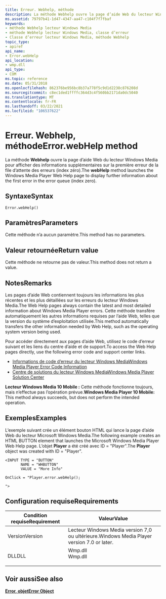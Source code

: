 ```yaml
---
title: Erreur. Webhelp, méthode
description: La méthode Webhelp ouvre la page d’aide Web du lecteur Windows Media pour afficher des informations supplémentaires sur la première erreur de la file d’attente des erreurs (index zéro). | Erreur. Webhelp, méthode
ms.assetid: 79797b41-1d47-4347-aa47-c104f7f7fbaf
keywords:
- méthode Webhelp lecteur Windows Media
- méthode Webhelp lecteur Windows Media, classe d’erreur
- Classe d’erreur lecteur Windows Media, méthode Webhelp
topic_type:
- apiref
api_name:
- Error.webHelp
api_location:
- wmp.dll
api_type:
- COM
ms.topic: reference
ms.date: 05/31/2018
ms.openlocfilehash: 862376be956bc8b37a778f5c9d1d2238c876208d
ms.sourcegitcommit: c8ec1ded1ffffc364d3c4f560bb2171da0dc5040
ms.translationtype: MT
ms.contentlocale: fr-FR
ms.lasthandoff: 03/22/2021
ms.locfileid: "106537622"
---
```

# <a name="errorwebhelp-method"></a><span data-ttu-id="b1eac-107">Erreur. Webhelp, méthode</span><span class="sxs-lookup"><span data-stu-id="b1eac-107">Error.webHelp method</span></span>

<span data-ttu-id="b1eac-108">La méthode **Webhelp** ouvre la page d’aide Web du lecteur Windows Media pour afficher des informations supplémentaires sur la première erreur de la file d’attente des erreurs (index zéro).</span><span class="sxs-lookup"><span data-stu-id="b1eac-108">The **webHelp** method launches the Windows Media Player Web Help page to display further information about the first error in the error queue (index zero).</span></span>

## <a name="syntax"></a><span data-ttu-id="b1eac-109">Syntaxe</span><span class="sxs-lookup"><span data-stu-id="b1eac-109">Syntax</span></span>


```JScript
Error.webHelp()
```



## <a name="parameters"></a><span data-ttu-id="b1eac-110">Paramètres</span><span class="sxs-lookup"><span data-stu-id="b1eac-110">Parameters</span></span>

<span data-ttu-id="b1eac-111">Cette méthode n’a aucun paramètre.</span><span class="sxs-lookup"><span data-stu-id="b1eac-111">This method has no parameters.</span></span>

## <a name="return-value"></a><span data-ttu-id="b1eac-112">Valeur retournée</span><span class="sxs-lookup"><span data-stu-id="b1eac-112">Return value</span></span>

<span data-ttu-id="b1eac-113">Cette méthode ne retourne pas de valeur.</span><span class="sxs-lookup"><span data-stu-id="b1eac-113">This method does not return a value.</span></span>

## <a name="remarks"></a><span data-ttu-id="b1eac-114">Notes</span><span class="sxs-lookup"><span data-stu-id="b1eac-114">Remarks</span></span>

<span data-ttu-id="b1eac-115">Les pages d’aide Web contiennent toujours les informations les plus récentes et les plus détaillées sur les erreurs du lecteur Windows Media.</span><span class="sxs-lookup"><span data-stu-id="b1eac-115">The Web Help pages always contain the latest and most detailed information about Windows Media Player errors.</span></span> <span data-ttu-id="b1eac-116">Cette méthode transfère automatiquement les autres informations requises par l’aide Web, telles que la version du système d’exploitation utilisée.</span><span class="sxs-lookup"><span data-stu-id="b1eac-116">This method automatically transfers the other information needed by Web Help, such as the operating system version being used.</span></span>

<span data-ttu-id="b1eac-117">Pour accéder directement aux pages d’aide Web, utilisez le code d’erreur suivant et les liens du centre d’aide et de support.</span><span class="sxs-lookup"><span data-stu-id="b1eac-117">To access the Web Help pages directly, use the following error code and support center links.</span></span>

-   [<span data-ttu-id="b1eac-118">Informations de code d’erreur du lecteur Windows Media</span><span class="sxs-lookup"><span data-stu-id="b1eac-118">Windows Media Player Error Code Information</span></span>](https://support.microsoft.com/kb/886273)
-   [<span data-ttu-id="b1eac-119">Centre de solutions du lecteur Windows Media</span><span class="sxs-lookup"><span data-stu-id="b1eac-119">Windows Media Player Solution Center</span></span>](https://support.microsoft.com/ph/7763#tab0)

<span data-ttu-id="b1eac-120">**Lecteur Windows Media 10 Mobile :** Cette méthode fonctionne toujours, mais n’effectue pas l’opération prévue.</span><span class="sxs-lookup"><span data-stu-id="b1eac-120">**Windows Media Player 10 Mobile:** This method always succeeds, but does not perform the intended operation.</span></span>

## <a name="examples"></a><span data-ttu-id="b1eac-121">Exemples</span><span class="sxs-lookup"><span data-stu-id="b1eac-121">Examples</span></span>

<span data-ttu-id="b1eac-122">L’exemple suivant crée un élément bouton HTML qui lance la page d’aide Web du lecteur Microsoft Windows Media.</span><span class="sxs-lookup"><span data-stu-id="b1eac-122">The following example creates an HTML BUTTON element that launches the Microsoft Windows Media Player Web Help page.</span></span> <span data-ttu-id="b1eac-123">L’objet **Player** a été créé avec ID = "Player".</span><span class="sxs-lookup"><span data-stu-id="b1eac-123">The **Player** object was created with ID = "Player".</span></span>


```JScript
<INPUT TYPE = "BUTTON"  
       NAME = "WHBUTTON"  
       VALUE = "More Info"

OnClick = "Player.error.webHelp();

">

```



## <a name="requirements"></a><span data-ttu-id="b1eac-124">Configuration requise</span><span class="sxs-lookup"><span data-stu-id="b1eac-124">Requirements</span></span>



| <span data-ttu-id="b1eac-125">Condition requise</span><span class="sxs-lookup"><span data-stu-id="b1eac-125">Requirement</span></span> | <span data-ttu-id="b1eac-126">Valeur</span><span class="sxs-lookup"><span data-stu-id="b1eac-126">Value</span></span> |
|--------------------|------------------------------------------------------------------------------------|
| <span data-ttu-id="b1eac-127">Version</span><span class="sxs-lookup"><span data-stu-id="b1eac-127">Version</span></span><br/> | <span data-ttu-id="b1eac-128">Lecteur Windows Media version 7,0 ou ultérieure.</span><span class="sxs-lookup"><span data-stu-id="b1eac-128">Windows Media Player version 7.0 or later.</span></span><br/>                              |
| <span data-ttu-id="b1eac-129">DLL</span><span class="sxs-lookup"><span data-stu-id="b1eac-129">DLL</span></span><br/>     | <dl> <span data-ttu-id="b1eac-130"><dt>Wmp.dll</dt></span><span class="sxs-lookup"><span data-stu-id="b1eac-130"><dt>Wmp.dll</dt></span></span> </dl> |



## <a name="see-also"></a><span data-ttu-id="b1eac-131">Voir aussi</span><span class="sxs-lookup"><span data-stu-id="b1eac-131">See also</span></span>

<dl> <dt>

[<span data-ttu-id="b1eac-132">**Error, objet**</span><span class="sxs-lookup"><span data-stu-id="b1eac-132">**Error Object**</span></span>](error-object.md)
</dt> </dl>

 

 





